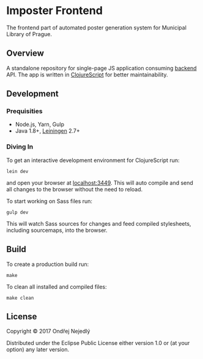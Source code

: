 # Imposter Frontend

The frontend part of automated poster generation system for 
Municipal Library of Prague.

## Overview

A standalone repository for single-page JS application consuming 
[backend](FIXME:url) API. The app is written in 
[ClojureScript](https://clojurescript.org/) for better maintainability.

## Development

### Prequisities

* Node.js, Yarn, Gulp 
* Java 1.8+, [Leiningen](https://leiningen.org/) 2.7+

### Diving In

To get an interactive development environment for ClojureScript run:

    lein dev

and open your browser at [localhost:3449](http://localhost:3449/).
This will auto compile and send all changes to the browser without the
need to reload. 

To start working on Sass files run:

    gulp dev

This will watch Sass sources for changes and feed compiled stylesheets, 
including sourcemaps, into the browser.

## Build

To create a production build run:

    make

To clean all installed and compiled files:

    make clean

## License

Copyright © 2017 Ondřej Nejedlý

Distributed under the Eclipse Public License either version 1.0 or 
(at your option) any later version.
